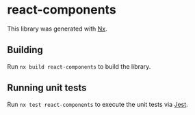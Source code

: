 # react-components

This library was generated with [Nx](https://nx.dev).

## Building

Run `nx build react-components` to build the library.

## Running unit tests

Run `nx test react-components` to execute the unit tests via [Jest](https://jestjs.io).
